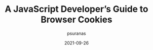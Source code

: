 ---
author: psuranas
date: 2021-09-26
tags:
  - javascript
  - cookies
target_url: https://prateeksurana.me/blog/javascript-developer-guide-to-browser-cookies/
title: A JavaScript Developer’s Guide to Browser Cookies
---